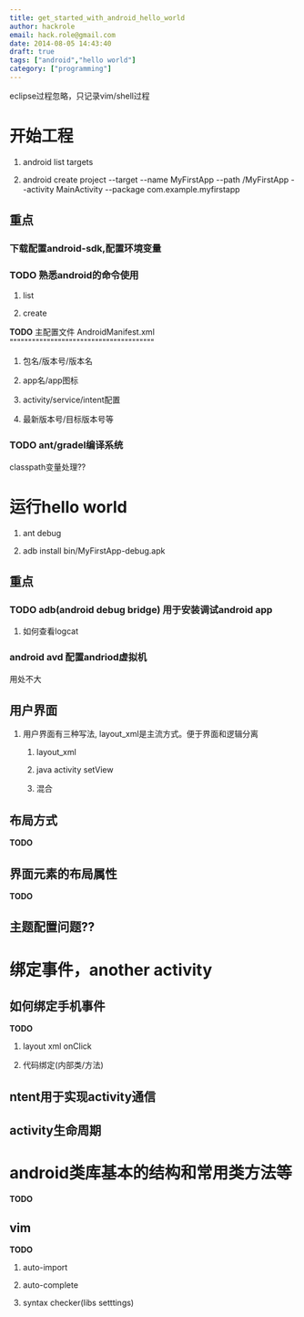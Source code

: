 ```yaml
---
title: get_started_with_android_hello_world
author: hackrole
email: hack.role@gmail.com
date: 2014-08-05 14:43:40
draft: true
tags: ["android","hello world"]
category: ["programming"]
---
```




eclipse过程忽略，只记录vim/shell过程

# 开始工程

1) android list targets

2) android create project --target <target-id> --name MyFirstApp --path <path-to-workspace>/MyFirstApp --activity MainActivity --package com.example.myfirstapp


## 重点

### 下载配置android-sdk,配置环境变量

### **TODO** 熟悉android的命令使用

1) list

2) create

**TODO** 主配置文件 AndroidManifest.xml
"""""""""""""""""""""""""""""""""""""""

1) 包名/版本号/版本名

2) app名/app图标

3) activity/service/intent配置

4) 最新版本号/目标版本号等

### **TODO** ant/gradel编译系统

classpath变量处理??

# 运行hello world

1) ant debug

2) adb install bin/MyFirstApp-debug.apk

## 重点

### **TODO** adb(android debug bridge) 用于安装调试android app

1) 如何查看logcat

### android avd 配置andriod虚拟机

用处不大

## 用户界面


1) 用户界面有三种写法, layout_xml是主流方式。便于界面和逻辑分离

   1) layout_xml

   2) java activity setView

   3) 混合

## 布局方式

**TODO**

## 界面元素的布局属性

**TODO**

## 主题配置问题??


# 绑定事件，another activity


## 如何绑定手机事件

**TODO**

1) layout xml onClick

2) 代码绑定(内部类/方法)


## ntent用于实现activity通信


## activity生命周期


# android类库基本的结构和常用类方法等

**TODO**

## vim

**TODO**

1) auto-import

2) auto-complete

3) syntax checker(libs setttings)

